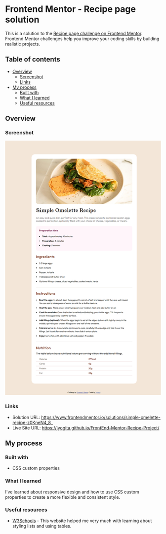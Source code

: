 # Frontend Mentor - Recipe page solution

This is a solution to the [Recipe page challenge on Frontend Mentor](https://www.frontendmentor.io/challenges/recipe-page-KiTsR8QQKm). Frontend Mentor challenges help you improve your coding skills by building realistic projects.

## Table of contents

- [Overview](#overview)
  - [Screenshot](#screenshot)
  - [Links](#links)
- [My process](#my-process)
  - [Built with](#built-with)
  - [What I learned](#what-i-learned)
  - [Useful resources](#useful-resources)


## Overview

### Screenshot

![](./screenshot.png)

### Links

- Solution URL: https://www.frontendmentor.io/solutions/simple-omelette-recipe-z0KneN4_8_
- Live Site URL: https://jyogita.github.io/FrontEnd-Mentor-Recipe-Project/

## My process

### Built with

- CSS custom properties

### What I learned

I've learned about responsive design and how to use CSS custom properties to create a more flexible and consistent style.

### Useful resources

- [W3Schools](https://www.w3schools.com/) - This website helped me very much with learning about styling lists and using tables.